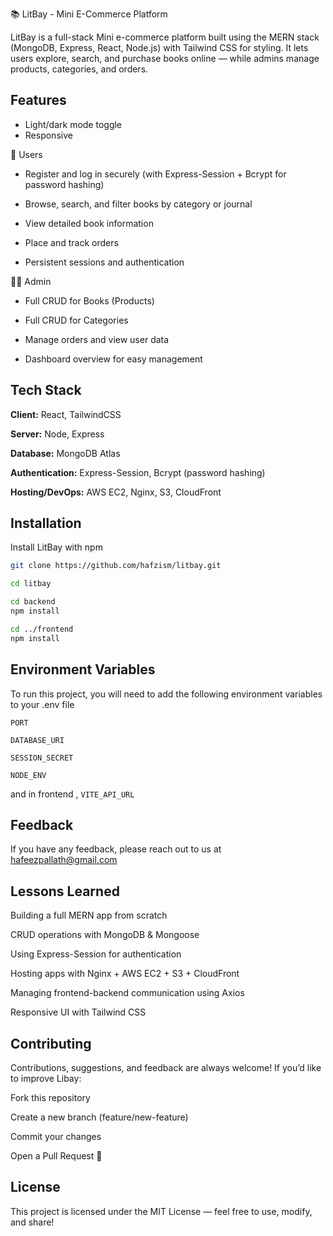 📚 LitBay - Mini E-Commerce Platform

LitBay is a full-stack Mini e-commerce platform built using the MERN stack (MongoDB, Express, React, Node.js) with Tailwind CSS for styling.
It lets users explore, search, and purchase books online — while admins manage products, categories, and orders.
## Features

- Light/dark mode toggle
- Responsive

👥 Users

- Register and log in securely (with Express-Session + Bcrypt for password hashing)

- Browse, search, and filter books by category or journal

- View detailed book information

- Place and track orders

- Persistent sessions and authentication

🧑‍💼 Admin

- Full CRUD for Books (Products)

- Full CRUD for Categories

- Manage orders and view user data

- Dashboard overview for easy management


## Tech Stack

**Client:** React, TailwindCSS

**Server:** Node, Express

**Database:** MongoDB Atlas

**Authentication:** Express-Session, Bcrypt (password hashing)

**Hosting/DevOps:** AWS EC2, Nginx, S3, CloudFront


## Installation

Install LitBay with npm

```bash
git clone https://github.com/hafzism/litbay.git

cd litbay

cd backend
npm install

cd ../frontend
npm install

```

## Environment Variables

To run this project, you will need to add the following environment variables to your .env file

`PORT`

`DATABASE_URI`

`SESSION_SECRET`

`NODE_ENV`

and in frontend , `VITE_API_URL`



## Feedback

If you have any feedback, please reach out to us at hafeezpallath@gmail.com


## Lessons Learned

Building a full MERN app from scratch

CRUD operations with MongoDB & Mongoose

Using Express-Session for authentication

Hosting apps with Nginx + AWS EC2 + S3 + CloudFront

Managing frontend-backend communication using Axios

Responsive UI with Tailwind CSS

## Contributing

Contributions, suggestions, and feedback are always welcome!
If you’d like to improve Libay:

Fork this repository

Create a new branch (feature/new-feature)

Commit your changes

Open a Pull Request 🎉


## License

This project is licensed under the MIT License — feel free to use, modify, and share!

